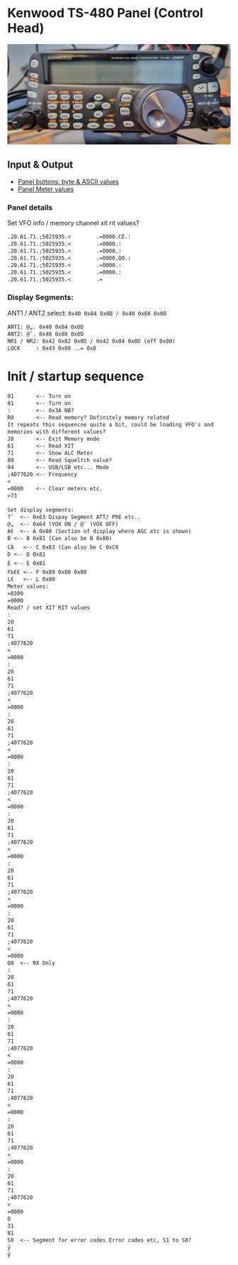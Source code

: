 ﻿# Kenwood TS-480 Panel (Control Head)

![Panel](https://raw.githubusercontent.com/stianeklund/TS-480-Panel/main/Panel/20220712_084245.jpg)

## Input & Output
* [Panel buttons: byte & ASCII values](https://github.com/stianeklund/TS-480-Panel/blob/main/Panel\Buttons.md)
* [Panel Meter values](https://github.com/stianeklund/TS-480-Panel/blob/main/Panel\S-Meter_UART-RX.md)

### Panel details

Set VFO info / memory channel xit rit values?
```
.20.61.71.;5025935.<        .=0000.CÈ.:  
.20.61.71.;5025935.<        .=0000.:  
.20.61.71.;5025935.<        .=0000.:  
.20.61.71.;5025935.<        .=0000.Q0.:  
.20.61.71.;5025935.<        .=0000.:  
.20.61.71.;5025935.<        .=0000.:  
.20.61.71.;5025935.<        .=

```

### Display Segments:
ANT1 / ANT2 select: `0x40 0x84 0x0D / 0x40 0x88 0x0D`
```
ANT1: @„. 0x40 0x84 0x0D
ANT2: @ˆ. 0x40 0x88 0x0D
NR1 / NR2: 0x42 0x82 0x0D / 0x42 0x84 0x0D (off 0x80)
LOCK     : 0x43 0x80 ..= 0x8
```

# Init / startup sequence

```
01       <-- Turn on 
01       <-- Turn on
:        <-- 0x3A NB?
R0       <-- Read memory? Definitely memory related
It repeats this sequencne quite a bit, could be loading VFO's and memories with different values?
20       <-- Exit Memory mode
61       <-- Read XIT
71       <-- Show ALC Meter 
80       <-- Read Squeltch value?
94       <-- USB/LSB etc... Mode
;4077620 <-- Frequency
<        
=0000    <-- Clear meters etc.
>73

Set display segments:
?ˆ  <-- 0x63 Dispay Segment ATT/ PRE etc..
@„  <-- 0x64 (VOX ON / @ˆ (VOX OFF)
A€  <-- A 0x80 (Section of display where AGC etc is shown)
B <-- B 0x81 (Can also be B 0x80)
CÀ   <-- C 0x83 (Can also be C 0xC8
D <-- D 0x81
E <-- E 0x81
F‰€€ <-- F 0x89 0x80 0x80
L€   <-- L 0x80
Meter values:
=0300
=0000
Read? / set XIT RIT values
:  
20
61
71
;4077620
<        
=0000
:  
20
61
71
;4077620
<        
=0000
:  
20
61
71
;4077620
<        
=0000
:  
20
61
71
;4077620
<        
=0000
:  
20
61
71
;4077620
<        
=0000
:  
20
61
71
;4077620
<        
=0000
:  
20
61
71
;4077620
<        
=0000
Q0  <-- RX Only
:  
20
61
71
;4077620
<        
=0000
:  
20
61
71
;4077620
<        
=0000
:  
20
61
71
;4077620
<        
=0000
:  
20
61
71
;4077620
<        
=0000
:  
20
61
71
;4077620
<        
=0000
O
31
81
S0  <-- Segment for error codes Error codes etc, S1 to S8?
ÿ
ÿ
```